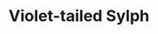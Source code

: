 ---
title: Violet-tailed Sylph
creator: Joseph C. Boone
licence: CC-BY-SA-4.0
licence-url: https://creativecommons.org/licenses/by-sa/4.0/deed.en
image-url: https://upload.wikimedia.org/wikipedia/commons/b/ba/Violet-tailed_Sylph_2_JCB.jpg
---